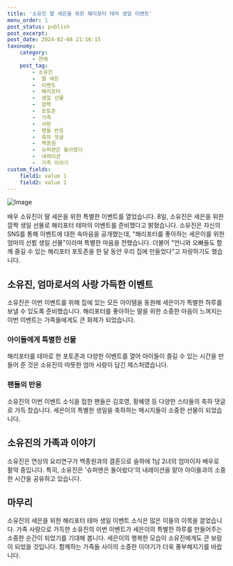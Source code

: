 ```yaml
---
title: '소유진 딸 세은을 위한 해리포터 테마 생일 이벤트'
menu_order: 1
post_status: publish
post_excerpt: 
post_date: 2024-02-08 21:16:15
taxonomy:
    category:
        - 연예
    post_tag:
        - 소유진
        -  딸 세은
        -  이벤트
        -  해리포터
        -  생일 선물
        -  깜짝
        -  포토존
        -  가족
        -  사랑
        -  팬들 반응
        -  축하 댓글
        -  백종원
        -  슈퍼맨은 돌아왔다
        -  내레이션
        -  가족 이야기
custom_fields:
    field1: value 1
    field2: value 2
---
```


![Image](https://mimgnews.pstatic.net/image/076/2024/02/08/2024020801000641800084301_20240208180902390.jpg?type=w540)

배우 소유진이 딸 세은을 위한 특별한 이벤트를 열었습니다. 8일, 소유진은 세은을 위한 깜짝 생일 선물로 해리포터 테마의 이벤트를 준비했다고 밝혔습니다. 소유진은 자신의 SNS를 통해 이벤트에 대한 속마음을 공개했는데, "해리포터를 좋아하는 세은이를 위한 엄마의 선묈 생일 선물"이라며 특별한 마음을 전했습니다. 더불어 "언니와 오빠들도 함께 즐길 수 있는 해리포터 포토존을 한 달 동안 우리 집에 만들었다"고 자랑하기도 했습니다.
## 소유진, 엄마로서의 사랑 가득한 이벤트
소유진은 이번 이벤트를 위해 집에 있는 모든 아이템을 동원해 세은이가 특별한 하루를 보낼 수 있도록 준비했습니다. 해리포터를 좋아하는 딸을 위한 소중한 마음이 느껴지는 이번 이벤트는 가족들에게도 큰 화제가 되었습니다. 
### 아이들에게 특별한 선물
해리포터를 테마로 한 포토존과 다양한 이벤트를 열어 아이들이 즐길 수 있는 시간을 만들어 준 것은 소유진의 따뜻한 엄마 사랑이 담긴 제스처였습니다.
### 팬들의 반응
소유진의 이번 이벤트 소식을 접한 팬들은 김호영, 황혜영 등 다양한 스타들의 축하 댓글로 가득 찼습니다. 세은이의 특별한 생일을 축하하는 메시지들이 소중한 선물이 되었습니다.
## 소유진의 가족과 이야기
소유진은 연상의 요리연구가 백종원과의 결혼으로 슬하에 1남 2녀의 엄마이자 배우로 활약 중입니다. 특히, 소유진은 '슈퍼맨은 돌아왔다'의 내레이션을 맡아 아이들과의 소중한 시간을 공유하고 있습니다.
## 마무리
소유진의 세은을 위한 해리포터 테마 생일 이벤트 소식은 많은 이들의 이목을 끌었습니다. 가족 사랑으로 가득한 소유진의 이번 이벤트가 세은이의 특별한 하루를 만들어주는 소중한 순간이 되었기를 기대해 봅니다. 세은이의 행복한 모습이 소유진에게도 큰 보람이 되었을 것입니다. 함께하는 가족들 사이의 소중한 이야기가 더욱 풍부해지기를 바랍니다.
